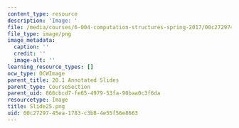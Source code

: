 ```yaml
---
content_type: resource
description: 'Image: '
file: /media/courses/6-004-computation-structures-spring-2017/00c2729745ea1783c3b84e55f56e8663_Slide25.png
file_type: image/png
image_metadata:
  caption: ''
  credit: ''
  image-alt: ''
learning_resource_types: []
ocw_type: OCWImage
parent_title: 20.1 Annotated Slides
parent_type: CourseSection
parent_uid: 866cbcd7-fe65-4979-53fa-90baa0c3f6da
resourcetype: Image
title: Slide25.png
uid: 00c27297-45ea-1783-c3b8-4e55f56e8663
---
```

